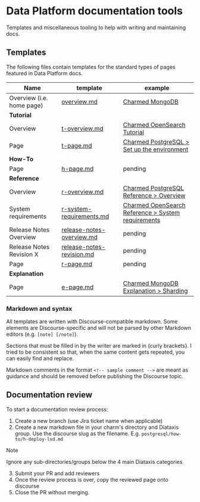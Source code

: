 # Data Platform documentation tools

Templates and miscellaneous tooling to help with writing and maintaining docs.

## Templates

The following files contain templates for the standard types of pages featured in Data Platform docs. 

| Name                                   | template                  | example |
|----------------------------------------|---------------------------|---------|
| Overview (i.e. home page)              | [overview.md](templates/overview.md) | [Charmed MongoDB](https://charmhub.io/mongodb) |
| **Tutorial**                           |                           |         |
| Overview                               | [t-overview.md](templates/tutorial/t-overview.md) | [Charmed OpenSearch Tutorial](https://charmhub.io/opensearch/docs/t-overview) |
| Page                                   | [t-page.md](templates/tutorial/t-page.md) | [Charmed PostgreSQL > Set up the environment](https://charmhub.io/postgresql/docs/t-set-up) |
| **How-To**                             |                           |         |
| Page                                   | [h-page.md](templates/how-to/h-page.md) | pending |
| **Reference**                          |                           |         |
| Overview                               | [r-overview.md](templates/reference/r-overview.md) | [Charmed PostgreSQL Reference > Overview](https://charmhub.io/postgresql/docs/r-overview) |
| System requirements                    | [r-system-requirements.md](templates/reference/r-system-requirements.md) | [Charmed OpenSearch Reference > System requirements](https://charmhub.io/opensearch/docs/r-system-requirements) |
| Release Notes Overview                 | [release-notes-overview.md](templates/reference/release-notes-overview.md) | pending |
| Release Notes Revision X | [release-notes-revision.md](templates/reference/release-notes-revision.md) | pending |
| Page                                   | [r-page.md](templates/reference/r-page.md) | pending |
| **Explanation**                        |                           |         |
| Page                                   | [e-page.md](templates/explanation/e-page.md) | [Charmed MongoDB Explanation > Sharding](https://charmhub.io/mongodb/docs/e-sharding) |

### Markdown and syntax

All templates are written with Discourse-compatible markdown. Some elements are Discourse-specific and will not be parsed by other Markdown editors (e.g. `[note] [/note]`).

Sections that must be filled in by the writer are marked in {curly brackets}. I tried to be consistent so that, when the same content gets repeated, you can easily find and replace. 

Markdown comments in the format `<!-- sample comment -->` are meant as guidance and should be removed before publishing the Discourse topic.

## Documentation review
To start a documentation review process:
1. Create a new branch (use Jira ticket name when applicable)
2. Create a new markdown file in your charm's directory and Diataxis group. Use the discourse slug as the filename.
E.g. `postgresql/how-to/h-deploy-lxd.md`

> [!NOTE]  
> Ignore any sub-directories/groups below the 4 main Diataxis categories

3. Submit your PR and add reviewers
4. Once the review process is over, copy the reviewed page onto discourse
5. Close the PR without merging.

